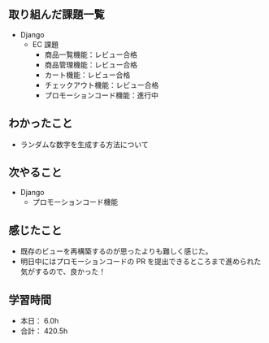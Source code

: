 ## 取り組んだ課題一覧

- Django
  - EC 課題
    - 商品一覧機能：レビュー合格
    - 商品管理機能：レビュー合格
    - カート機能：レビュー合格
    - チェックアウト機能：レビュー合格
    - プロモーションコード機能：進行中

## わかったこと

- ランダムな数字を生成する方法について

## 次やること

- Django
  - プロモーションコード機能

## 感じたこと

- 既存のビューを再構築するのが思ったよりも難しく感じた。
- 明日中にはプロモーションコードの PR を提出できるところまで進められた気がするので、良かった！

## 学習時間

- 本日： 6.0h
- 合計： 420.5h
